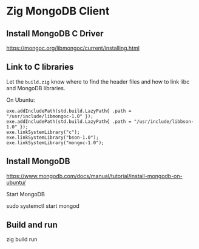 #  Zig MongoDB Client

## Install MongoDB C Driver
https://mongoc.org/libmongoc/current/installing.html


## Link to C libraries

Let the `build.zig` know where to find the header files and how to link libc and MongoDB libraries.

On Ubuntu:

```zig
exe.addIncludePath(std.build.LazyPath{ .path = "/usr/include/libmongoc-1.0" });
exe.addIncludePath(std.build.LazyPath{ .path = "/usr/include/libbson-1.0" });
exe.linkSystemLibrary("c");
exe.linkSystemLibrary("bson-1.0");
exe.linkSystemLibrary("mongoc-1.0");
```

## Install MongoDB

https://www.mongodb.com/docs/manual/tutorial/install-mongodb-on-ubuntu/

Start MongoDB

sudo systemctl start mongod

## Build and run

zig build run
